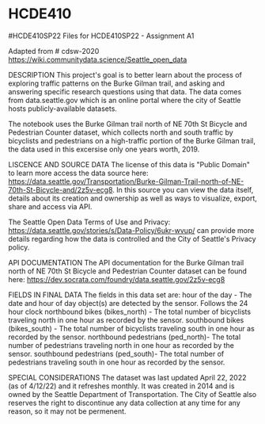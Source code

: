 # HCDE410

#HCDE410SP22
Files for HCDE410SP22 - Assignment A1

Adapted from # cdsw-2020 https://wiki.communitydata.science/Seattle_open_data


DESCRIPTION
This project's goal is to better learn about the process of exploring traffic patterns on the Burke Gilman trail, and asking and answering specific research questions using that data. The data comes from data.seattle.gov which is an online portal where the city of Seattle hosts publicly-available datasets.

The notebook uses the Burke Gilman trail north of NE 70th St Bicycle and Pedestrian Counter dataset, which collects north and south traffic by bicyclists and pedestrians on a high-traffic portion of the Burke Gilman trail, the data used in this excersise only one years worth, 2019.

LISCENCE AND SOURCE DATA
The license of this data is "Public Domain" to learn more access the data source here: https://data.seattle.gov/Transportation/Burke-Gilman-Trail-north-of-NE-70th-St-Bicycle-and/2z5v-ecg8. In this source you can view the data itself, details about its creation and ownership as well as ways to visualize, export, share and access via API.

The Seattle Open Data Terms of Use and Privacy: https://data.seattle.gov/stories/s/Data-Policy/6ukr-wvup/ can provide more details regarding how the data is controlled and the City of Seattle's Privacy policy. 

API DOCUMENTATION
The API documentation for the Burke Gilman trail north of NE 70th St Bicycle and Pedestrian Counter dataset can be found here: https://dev.socrata.com/foundry/data.seattle.gov/2z5v-ecg8

FIELDS IN FINAL DATA
The fields in this data set are:
hour of the day - The date and hour of day object(s) are detected by the sensor. Follows the 24 hour clock 
northbound bikes (bikes_north) - The total number of bicyclists traveling north in one hour as recorded by the sensor.
southbound bikes (bikes_south) - The total number of bicyclists traveling south in one hour as recorded by the sensor.
northbound pedestrians (ped_north)- The total number of pedestrians traveling north in one hour as recorded by the sensor.
southbound pedestrians (ped_south)- The total number of pedestrians traveling south in one hour as recorded by the sensor.

SPECIAL CONSIDERATIONS
The dataset was last updated April 22, 2022 (as of 4/12/22) and it refreshes monthly. It was created in 2014 and is owned by the Seattle Department of Transportation. The City of Seattle also reserves the right to discontinue any data collection at any time for any reason, so it may not be permenent. 
